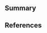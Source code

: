 ## Summary

<!---
Summary of PR Changes
For UI changes, please include any images/videos
-->

## References

<!---
References that helped in this PR
-->

